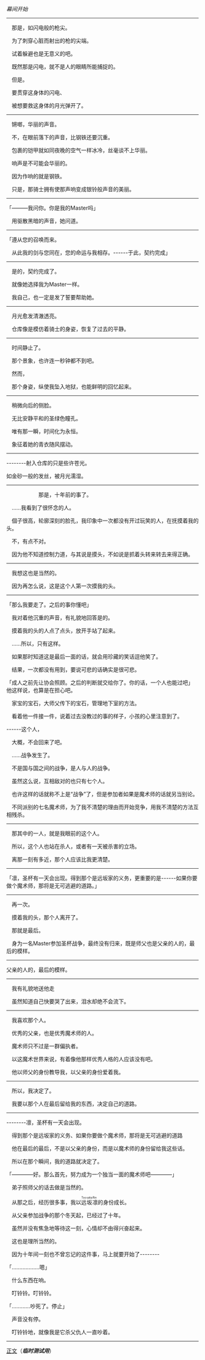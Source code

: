 *幕间开始*

---

　那是，如闪电般的枪尖。

　为了刺穿心脏而射出的枪的尖端。

　试着躲避也是无意义的吧。

　既然那是闪电，就不是人的眼睛所能捕捉的。

　但是。

　要贯穿这身体的闪电、

　被想要救这身体的月光弹开了。

---

　锵啷，华丽的声音。

　不，在眼前落下的声音，比钢铁还要沉重。

　包裹的铠甲就如同夜晚的空气一样冰冷，丝毫谈不上华丽。

　响声是不可能会华丽的。

　因为作响的就是钢铁。

　只是，那骑士拥有使那声响变成银铃般声音的美丽。

---

「———我问你。你是我的Master吗」

　用驱散黑暗的声音，她问道。

---

「遵从您的召唤而来。

　从此我的剑与您同在，您的命运与我相存。------于此，契约完成」

---

　是的，契约完成了。

　就像她选择我为Master一样。

　我自己，也一定是发了誓要帮助她。

---

　月光愈发清澈透亮。

　仓库像是模仿着骑士的身姿，恢复了过去的平静。

---

　时间静止了。

　那个景象，也许连一秒钟都不到吧。

　然而，

　那个身姿，纵使我坠入地狱，也能鲜明的回忆起来。

---

　稍微向后的侧脸。

　无比安静平和的圣绿色瞳孔。

　唯有那一瞬，时间化为永恒。

　象征着她的青衣随风摆动。

---

--------射入仓库的只是些许苍光。

如金砂一般的发丝，被月光濡湿。

---

　　　　　　那是，十年前的事了。

　……我看到了很怀念的人。

　個子很高，轮廓深刻的脸孔，我印象中一次都没有开过玩笑的人，在抚摸着我的头。

　不，有点不对。

　因为他不知道控制力道，与其说是摸头，不如说是抓着头转来转去来得正确。

---

　我想这也是当然的。

　因为再怎么说，这是这个人第一次摸我的头。

---

「那么我要走了。之后的事你懂吧」

　我对着他沉重的声音，有礼貌地回答是的。

　摸着我的头的人点了点头，放开手站了起来。

　……所以，只有这样。

　如果那时知道这是最后一面的话，就会用珍藏的笑话逗他笑了。

　结果，一次都没有用到，要说可悲的话确实是很可悲。

「成人之前先让协会照顾。之后的判断就交给你了。你的话，一个人也能过吧」　他这样说，也算是在担心吧。

　家宝的宝石，大师父传下的宝石，管理地下室的方法。

　看着他一件接一件，说着过去没教过的事的样子，小孩的心里注意到了。

------这个人，

　大概，不会回来了吧。

　……战争发生了。

　不是国与国之间的战争，是人与人的战争。

　虽然这么说，互相敌对的也只有七个人。

　也许这样的话就称不上是“战争”了，但是参加者如果是魔术师的话就另当别论。

　不同派别的七名魔术师，为了我不清楚的理由而开始竞争，用我不清楚的方法互相残杀。

---

　那其中的一人，就是我眼前的这个人。

　所以，这个人也站在杀人，或者有一天被杀害的立场。

　离那一刻有多近，那个人应该比我更清楚。

---

「凛，圣杯有一天会出现。得到那个是远坂家的义务，更重要的是------如果你要做个魔术师，那将是无可逃避的道路。」

---

　再一次。

　摸着我的头，那个人离开了。

　那就是最后。

　身为一名Master参加圣杯战争，最终没有归来，既是师父也是父亲的人的，最后的模样。

---

父亲的人的，最后的模样。

---

　我有礼貌地送他走

　虽然知道自己快要哭了出来，泪水却绝不会流下。

---

　我喜欢那个人。

　优秀的父亲，也是优秀魔术师的人。

　魔术师只不过是一群偏执者。

　以这魔术世界来说，有着像他那样优秀人格的人应该没有吧。

　他以师父的身份教导我，以父亲的身份爱着我。

---

　所以，我决定了。

　我要以那个人在最后留给我的东西，决定自己的道路。

---

--------凛，圣杯有一天会出现。

　得到那个是远坂家的义务、如果你要做个魔术师，那将是无可逃避的道路

　他在最后的最后，不是以父亲的身份，而是以魔术师的身份留给我这些话。

　所以在那个瞬间，我的道路就决定了。



「————好。那么首先，努力成为一个独当一面的魔术师吧————」

　弟子照师父的话去做是当然的。

　从那之后，经历很多事，我以<ruby>远<rt>Too</rt>坂<rt>saka</rt>凛<rt> Rin</rt>的身份成长。

　从父亲参加战争的那个冬天起，已经过了十年。

　虽然并没有焦急地等待这一刻，心情却不由得兴奋起来。

　这也是理所当然的。

　因为十年间一刻也不曾忘记的这件事，马上就要开始了--------

「………………嗯」

　什么东西在响。

　叮铃铃。叮铃铃。

「…………吵死了。停止」

　声音没有停。

　叮铃铃地，就像我是它杀父仇人一直吵着。

---

[正文](../universal/day1/Saber-00.md)（***临时测试用***）

